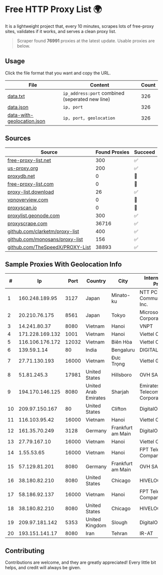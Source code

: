 
# Free HTTP Proxy List 🌍

It is a lightweight project that, every 10 minutes, scrapes lots of free-proxy sites, validates if it works, and serves a clean proxy list.


> Scraper found **76991** proxies at the latest update. Usable proxies are below.

## Usage

Click the file format that you want and copy the URL.


|File|Content|Count|
|----|-------|-----|
|[data.txt](https://raw.githubusercontent.com/themiralay/Proxy-List-World/master/data.txt)|`ip_address:port` combined (seperated new line)|326|
|[data.json](https://raw.githubusercontent.com/themiralay/Proxy-List-World/master/data.json)|`ip, port`|326|
|[data-with-geolocation.json](https://raw.githubusercontent.com/themiralay/Proxy-List-World/master/data-with-geolocation.json)|`ip, port, geolocation`|326|

## Sources

|Source|Found Proxies|Succeed|
|------|-------------|-------|
|[free-proxy-list.net](https://free-proxy-list.net)|300|✅|
|[us-proxy.org](https://www.us-proxy.org)|200|✅|
|[proxydb.net](http://proxydb.net)|0|🚫|
|[free-proxy-list.com](https://free-proxy-list.com/?page=&port=&type%5B%5D=http&type%5B%5D=https&up_time=0&search=Search)|0|🚫|
|[proxy-list.download](https://www.proxy-list.download/HTTP)|26|✅|
|[vpnoverview.com](https://vpnoverview.com/privacy/anonymous-browsing/free-proxy-servers)|0|🚫|
|[proxyscan.io](https://www.proxyscan.io)|0|🚫|
|[proxylist.geonode.com](https://proxylist.geonode.com/api/proxy-list?limit=300&page=1&sort_by=lastChecked&sort_type=desc&protocols=http,https)|300|✅|
|[proxyscrape.com](https://api.proxyscrape.com/v2/?request=displayproxies&protocol=http&timeout=10000&country=all&ssl=all&anonymity=all)|36716|✅|
|[github.com/clarketm/proxy-list](https://raw.githubusercontent.com/clarketm/proxy-list/master/proxy-list-raw.txt)|400|✅|
|[github.com/monosans/proxy-list](https://raw.githubusercontent.com/monosans/proxy-list/main/proxies/http.txt)|156|✅|
|[github.com/TheSpeedX/PROXY-List](https://raw.githubusercontent.com/TheSpeedX/PROXY-List/master/http.txt)|38893|✅|


## Sample Proxies With Geolocation Info

|#|Ip|Port|Country|City|Internet Service Provider|
|-|--|----|-------|----|-------------------------|
|1|160.248.189.95|3127|Japan|Minato-ku|NTT PC Communications, Inc.|
|2|20.210.76.175|8561|Japan|Tokyo|Microsoft Corporation|
|3|14.241.80.37|8080|Vietnam|Hanoi|VNPT|
|4|171.228.169.132|1001|Vietnam|Hanoi|Viettel Corporation|
|5|116.106.176.172|12032|Vietnam|Biên Hòa|Viettel Corporation|
|6|139.59.1.14|80|India|Bengaluru|DIGITALOCEAN|
|7|27.71.130.193|16000|Vietnam|Đưc Trọng|Viettel Group|
|8|51.81.245.3|17981|United States|Hillsboro|OVH SAS|
|9|194.170.146.125|8080|United Arab Emirates|Sharjah|Emirates Telecommunications Corporation|
|10|209.97.150.167|80|United States|Clifton|DigitalOcean, LLC|
|11|116.103.95.42|16000|Vietnam|Hanoi|Viettel Corporation|
|12|161.35.70.249|3128|Germany|Frankfurt am Main|DigitalOcean, LLC|
|13|27.79.167.10|16000|Vietnam|Hanoi|Viettel Corporation|
|14|1.55.53.65|16000|Vietnam|Hanoi|FPT Telecom Company|
|15|57.129.81.201|8080|Germany|Frankfurt am Main|OVH SAS|
|16|38.180.82.210|8080|United States|Chicago|HIVELOCITY, Inc.|
|17|58.186.92.137|16000|Vietnam|Hanoi|FPT Telecom Company|
|18|38.180.82.210|8080|United States|Chicago|HIVELOCITY, Inc.|
|19|209.97.181.142|5353|United Kingdom|Slough|DigitalOcean, LLC|
|20|193.151.141.17|8080|Iran|Tehran|IR-AT|



## Contributing

Contributions are welcome, and they are greatly appreciated! Every
little bit helps, and credit will always be given.

